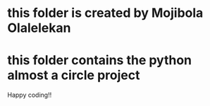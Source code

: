 # this folder is created by Mojibola Olalelekan
# this folder contains the python almost a circle project
Happy coding!!
